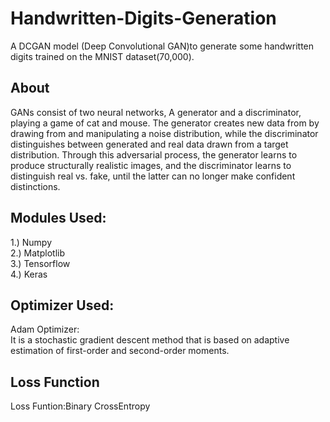 # Handwritten-Digits-Generation
A DCGAN model (Deep Convolutional GAN)to generate some handwritten digits trained on the MNIST dataset(70,000).

## About
<p>GANs consist of two neural networks, A
generator and a discriminator, playing a game of cat and mouse. The generator creates new
data from by drawing from and manipulating a noise distribution, while the discriminator
distinguishes between generated and real data drawn from a target distribution. Through
this adversarial process, the generator learns to produce structurally realistic images, and the
discriminator learns to distinguish real vs. fake, until the latter can no longer make confident
distinctions.

## Modules Used:
1.) Numpy<br>
2.) Matplotlib<br>
3.) Tensorflow<br>
4.) Keras
<br>
## Optimizer Used:
Adam Optimizer:<br>It is a stochastic gradient descent method that is based on adaptive estimation of first-order and second-order moments.

## Loss Function
Loss Funtion:Binary CrossEntropy
 
